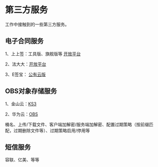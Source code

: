 # 第三方服务

工作中接触到的一些第三方服务。



## 电子合同服务

1、上上签：工具版、旗舰版等    [开放平台](https://openapi.bestsign.info/#/dev/doc/2385375900850978823)

2、法大大：[开放平台](https://developer.fadada.com/portal/home)

3、E签宝： [公有云版](https://open.esign.cn/doc/opendoc/helper/szivwh)



## OBS对象存储服务

1、金山云：[KS3](https://docs.ksyun.com/products/25)

2、华为云：[OBS](https://support.huaweicloud.com/intl/zh-cn/sdk-java-devg-obs/obs_21_0002.html)

桶名、上传/下载文件、客户端加解密/服务端加解密、配置过期策略（按前缀匹配，过期删除文件等）、过期策略启用/停用等



## 短信服务

容联、亿美、等等
